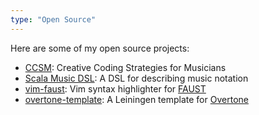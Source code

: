 ```yaml
---
type: "Open Source"
---
```


[FAUST]: http://faust.grame.fr/
[Overtone]: https://github.com/overtone/overtone

Here are some of my open source projects:

* <a href="https://github.com/RadicalCadence/ccsm" target="_blank">CCSM</a>: Creative Coding Strategies for Musicians
* <a href="https://github.com/RadicalCadence/scala-music-dsl" target="_blank">Scala Music DSL</a>: A DSL for describing music notation
* <a href="https://github.com/gmoe/vim-faust" target="_blank">vim-faust</a>: Vim syntax highlighter for [FAUST][]
* <a href="https://github.com/gmoe/overtone-template" target="_blank">overtone-template</a>: A Leiningen template for [Overtone][]
